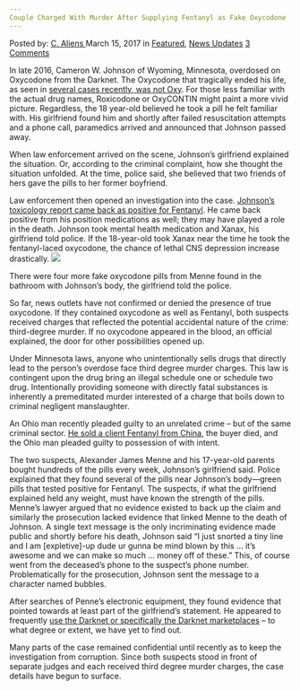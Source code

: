 ```yaml
---
Couple Charged With Murder After Supplying Fentanyl as Fake Oxycodone
---
```

<article class="post-listing post-18625 post type-post status-publish format-standard has-post-thumbnail hentry category-deepdot-news category-news-updates">
    <div class="post-inner">
    <p class="post-meta">
    <span>Posted by: <a href="https://www.deepdotweb.com/author/caliens/" title="">C. Aliens </a></span>
    <span>March 15, 2017</span>
    <span>in <a href="https://www.deepdotweb.com/category/deepdot-news/" rel="category tag">Featured</a>, <a href="https://www.deepdotweb.com/category/news-updates/" rel="category tag">News Updates</a></span>
    <span><a href="https://www.deepdotweb.com/2017/03/15/couple-charged-with-murder-after-supplying-fentanyl-as-fake-oxycodone/#comments">3 Comments</a></span>
    </p>
    <div class="clear"></div>
    <div class="entry">
    <p>In late 2016, Cameron W. Johnson of Wyoming, Minnesota, overdosed on Oxycodone from the Darknet. The Oxycodone that tragically ended his life, as seen in <a href="https://www.deepdotweb.com/2016/09/23/pill-counterfeiting-lab-bust-dea-warns-fentanyls-danger/">several cases recently, was not Oxy</a>. For those less familiar with the actual drug names, Roxicodone or OxyCONTIN might paint a more vivid picture. Regardless, the 18 year-old believed he took a pill he felt familiar with. His girlfriend found him and shortly after failed resuscitation attempts and a phone call, paramedics arrived and announced that Johnson passed away.</p>
    <p>When law enforcement arrived on the scene, Johnson’s girlfriend explained the situation. Or, according to the criminal complaint, how she thought the situation unfolded. At the time, police said, she believed that two friends of hers gave the pills to her former boyfriend.</p>
    <p>Law enforcement then opened an investigation into the case. <a href="http://m.startribune.com/teen-couple-charged-in-chisago-co-with-murder-in-overdose-death-of-18-year-old/414411113/">Johnson’s toxicology report came back as positive for Fentanyl</a>. He came back positive from his position medications as well; they may have played a role in the death. Johnson took mental health medication and Xanax, his girlfriend told police. If the 18-year-old took Xanax near the time he took the fentanyl-laced oxycodone, the chance of lethal CNS depression increase drastically. <img class="wp-image-18635 aligncenter" src="https://www.deepdotweb.com/wp-content/uploads/2017/03/word-image-4.jpeg" srcset="https://www.deepdotweb.com/wp-content/uploads/2017/03/word-image-4.jpeg 827w, https://www.deepdotweb.com/wp-content/uploads/2017/03/word-image-4-300x194.jpeg 300w" sizes="(max-width: 827px) 100vw, 827px"/></p>
    <p>There were four more fake oxycodone pills from Menne found in the bathroom with Johnson’s body, the girlfriend told the police.</p>
    <p>So far, news outlets have not confirmed or denied the presence of true oxycodone. If they contained oxycodone as well as Fentanyl, both suspects received charges that reflected the potential accidental nature of the crime: third-degree murder. If no oxycodone appeared in the blood, an official explained, the door for other possibilities opened up.</p>
    <p>Under Minnesota laws, anyone who unintentionally sells drugs that directly lead to the person&#8217;s overdose face third degree murder charges. This law is contingent upon the drug bring an illegal schedule one or schedule two drug. Intentionally providing someone with directly fatal substances is inherently a premeditated murder interested of a charge that boils down to criminal negligent manslaughter.</p>
    <p>An Ohio man recently pleaded guilty to an unrelated crime – but of the same criminal sector. <a href="https://www.deepdotweb.com/2017/02/04/ohio-man-pleaded-guilty-selling-fentanyl-china-resulted-fatal-overdose/">He sold a client Fentanyl from China</a>, the buyer died, and the Ohio man pleaded guilty to possession of with intent.</p>
    <p>The two suspects, Alexander James Menne and his 17-year-old parents bought hundreds of the pills every week, Johnson&#8217;s girlfriend said. Police explained that they found several of the pills near Johnson&#8217;s body—green pills that tested positive for Fentanyl. The suspects, if what the girlfriend explained held any weight, must have known the strength of the pills. Menne’s lawyer argued that no evidence existed to back up the claim and similarly the prosecution lacked evidence that linked Menne to the death of Johnson. A single text message is the only incriminating evidence made public and shortly before his death, Johnson said “I just snorted a tiny line and I am [expletive]-up dude ur gunna be mind blown by this &#8230; it’s awesome and we can make so much &#8230; money off of these.” This, of course went from the deceased’s phone to the suspect’s phone number. Problematically for the prosecution, Johnson sent the message to a character named bubbles.</p>
    <p>After searches of Penne’s electronic equipment, they found evidence that pointed towards at least part of the girlfriend&#8217;s statement. He appeared to frequently <a href="https://www.deepdotweb.com/marketplace-directory/categories/top-markets/">use the Darknet or specifically the Darknet marketplaces</a> – to what degree or extent, we have yet to find out.</p>
    <p>Many parts of the case remained confidential until recently as to keep the investigation from corruption. Since both suspects stood in front of separate judges and each received third degree murder charges, the case details have begun to surface.</p>
    </div>
    <span style="display:none" class="updated">2017-03-15</span>
    <div style="display:none" class="vcard author" itemprop="author" itemscope itemtype="http://schema.org/Person"><strong class="fn" itemprop="name"><a href="https://www.deepdotweb.com/author/caliens/" title="Posts by C. Aliens" rel="author">C. Aliens</a></strong></div>
    </div>
</article>

